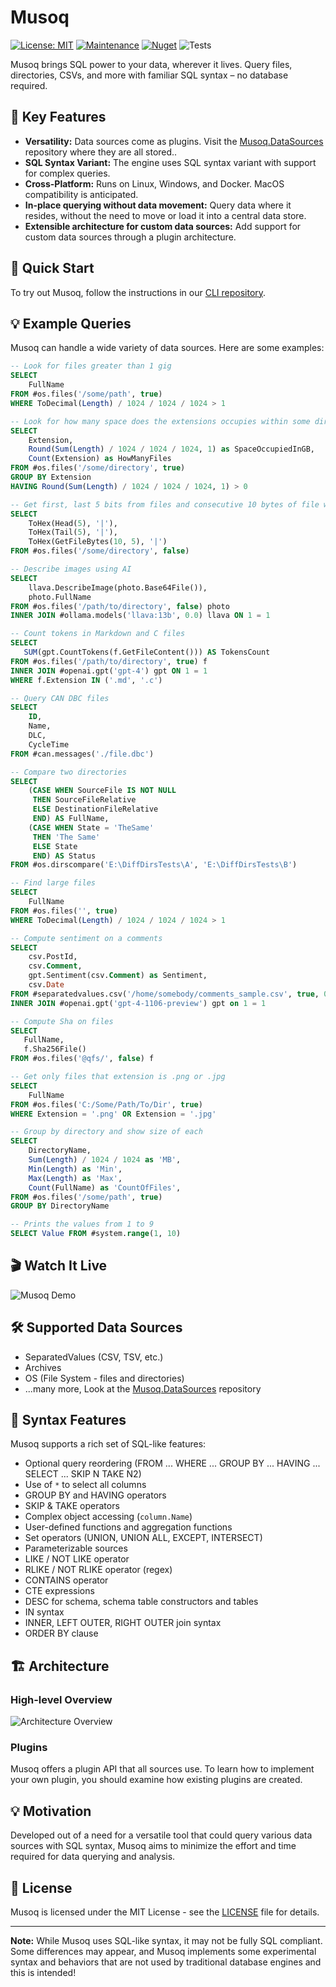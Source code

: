 # Musoq

[![License: MIT](https://img.shields.io/badge/License-MIT-yellow.svg)](https://opensource.org/licenses/MIT)
[![Maintenance](https://img.shields.io/badge/Maintained%3F-yes-green.svg)](https://github.com/Puchaczov/Musoq/graphs/code-frequency)
[![Nuget](https://img.shields.io/badge/Nuget%3F-yes-green.svg)](https://www.nuget.org/packages?q=musoq)
![Tests](https://raw.githubusercontent.com/puchaczov/musoq/master/badges/tests-badge.svg)

Musoq brings SQL power to your data, wherever it lives. Query files, directories, CSVs, and more with familiar SQL syntax – no database required.

## 🌟 Key Features

- **Versatility:** Data sources come as plugins. Visit the [Musoq.DataSources](https://github.com/Puchaczov/Musoq.DataSources) repository where they are all stored..
- **SQL Syntax Variant:** The engine uses SQL syntax variant with support for complex queries.
- **Cross-Platform:** Runs on Linux, Windows, and Docker. MacOS compatibility is anticipated.
- **In-place querying without data movement:** Query data where it resides, without the need to move or load it into a central data store.
- **Extensible architecture for custom data sources:** Add support for custom data sources through a plugin architecture.

## 🚀 Quick Start

To try out Musoq, follow the instructions in our [CLI repository](https://github.com/Puchaczov/Musoq.CLI).

## 💡 Example Queries

Musoq can handle a wide variety of data sources. Here are some examples:

```sql
-- Look for files greater than 1 gig
SELECT 
	FullName 
FROM #os.files('/some/path', true) 
WHERE ToDecimal(Length) / 1024 / 1024 / 1024 > 1

-- Look for how many space does the extensions occupies within some directory
SELECT
    Extension,
    Round(Sum(Length) / 1024 / 1024 / 1024, 1) as SpaceOccupiedInGB,
    Count(Extension) as HowManyFiles
FROM #os.files('/some/directory', true)
GROUP BY Extension
HAVING Round(Sum(Length) / 1024 / 1024 / 1024, 1) > 0

-- Get first, last 5 bits from files and consecutive 10 bytes of file with offset of 5 from tail
SELECT
	ToHex(Head(5), '|'),
	ToHex(Tail(5), '|'),
	ToHex(GetFileBytes(10, 5), '|')
FROM #os.files('/some/directory', false)

-- Describe images using AI
SELECT
    llava.DescribeImage(photo.Base64File()),
    photo.FullName
FROM #os.files('/path/to/directory', false) photo 
INNER JOIN #ollama.models('llava:13b', 0.0) llava ON 1 = 1

-- Count tokens in Markdown and C files
SELECT 
   SUM(gpt.CountTokens(f.GetFileContent())) AS TokensCount 
FROM #os.files('/path/to/directory', true) f 
INNER JOIN #openai.gpt('gpt-4') gpt ON 1 = 1 
WHERE f.Extension IN ('.md', '.c')

-- Query CAN DBC files
SELECT  
    ID,
    Name,
    DLC,
    CycleTime
FROM #can.messages('./file.dbc')

-- Compare two directories
SELECT 
    (CASE WHEN SourceFile IS NOT NULL 
     THEN SourceFileRelative 
     ELSE DestinationFileRelative 
     END) AS FullName, 
    (CASE WHEN State = 'TheSame' 
     THEN 'The Same' 
     ELSE State 
     END) AS Status 
FROM #os.dirscompare('E:\DiffDirsTests\A', 'E:\DiffDirsTests\B')

-- Find large files
SELECT 
    FullName 
FROM #os.files('', true) 
WHERE ToDecimal(Length) / 1024 / 1024 / 1024 > 1

-- Compute sentiment on a comments
SELECT 
    csv.PostId,
    csv.Comment,
    gpt.Sentiment(csv.Comment) as Sentiment,
    csv.Date
FROM #separatedvalues.csv('/home/somebody/comments_sample.csv', true, 0) csv
INNER JOIN #openai.gpt('gpt-4-1106-preview') gpt on 1 = 1

-- Compute Sha on files
SELECT
   FullName,
   f.Sha256File()
FROM #os.files('@qfs/', false) f

-- Get only files that extension is .png or .jpg
SELECT 
    FullName 
FROM #os.files('C:/Some/Path/To/Dir', true) 
WHERE Extension = '.png' OR Extension = '.jpg'

-- Group by directory and show size of each
SELECT
	DirectoryName,
	Sum(Length) / 1024 / 1024 as 'MB',
	Min(Length) as 'Min',
	Max(Length) as 'Max',
	Count(FullName) as 'CountOfFiles',
FROM #os.files('/some/path', true)
GROUP BY DirectoryName

-- Prints the values from 1 to 9
SELECT Value FROM #system.range(1, 10)
```

## 🎬 Watch It Live

![Musoq Demo](https://github.com/Puchaczov/Musoq/blob/59603028e8fbe90ce8444077cf3561ff8e698afd/musoq.gif)

## 🛠 Supported Data Sources

- SeparatedValues (CSV, TSV, etc.)
- Archives
- OS (File System - files and directories)
- ...many more, Look at the [Musoq.DataSources](https://github.com/Puchaczov/Musoq.DataSources) repository

## 🔧 Syntax Features

Musoq supports a rich set of SQL-like features:

- Optional query reordering (FROM ... WHERE ... GROUP BY ... HAVING ... SELECT ... SKIP N TAKE N2)
- Use of `*` to select all columns
- GROUP BY and HAVING operators
- SKIP & TAKE operators
- Complex object accessing (`column.Name`)
- User-defined functions and aggregation functions
- Set operators (UNION, UNION ALL, EXCEPT, INTERSECT)
- Parameterizable sources
- LIKE / NOT LIKE operator
- RLIKE / NOT RLIKE operator (regex)
- CONTAINS operator
- CTE expressions
- DESC for schema, schema table constructors and tables
- IN syntax
- INNER, LEFT OUTER, RIGHT OUTER join syntax
- ORDER BY clause

## 🏗 Architecture

### High-level Overview
![Architecture Overview](https://github.com/Puchaczov/Musoq/blob/master/Musoq-Architecture-Engine.png)

### Plugins
Musoq offers a plugin API that all sources use. To learn how to implement your own plugin, you should examine how existing plugins are created.

## 💡 Motivation

Developed out of a need for a versatile tool that could query various data sources with SQL syntax, Musoq aims to minimize the effort and time required for data querying and analysis.

## 📄 License

Musoq is licensed under the MIT License - see the [LICENSE](LICENSE) file for details.

---

**Note:** While Musoq uses SQL-like syntax, it may not be fully SQL compliant. Some differences may appear, and Musoq implements some experimental syntax and behaviors that are not used by traditional database engines and this is intended!
